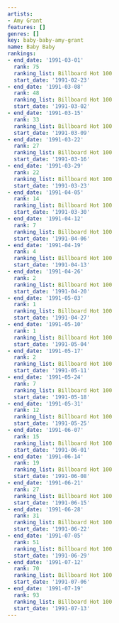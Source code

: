 ```yaml
---
artists:
- Amy Grant
features: []
genres: []
key: baby-baby-amy-grant
name: Baby Baby
rankings:
- end_date: '1991-03-01'
  rank: 75
  ranking_list: Billboard Hot 100
  start_date: '1991-02-23'
- end_date: '1991-03-08'
  rank: 48
  ranking_list: Billboard Hot 100
  start_date: '1991-03-02'
- end_date: '1991-03-15'
  rank: 33
  ranking_list: Billboard Hot 100
  start_date: '1991-03-09'
- end_date: '1991-03-22'
  rank: 27
  ranking_list: Billboard Hot 100
  start_date: '1991-03-16'
- end_date: '1991-03-29'
  rank: 22
  ranking_list: Billboard Hot 100
  start_date: '1991-03-23'
- end_date: '1991-04-05'
  rank: 14
  ranking_list: Billboard Hot 100
  start_date: '1991-03-30'
- end_date: '1991-04-12'
  rank: 7
  ranking_list: Billboard Hot 100
  start_date: '1991-04-06'
- end_date: '1991-04-19'
  rank: 4
  ranking_list: Billboard Hot 100
  start_date: '1991-04-13'
- end_date: '1991-04-26'
  rank: 2
  ranking_list: Billboard Hot 100
  start_date: '1991-04-20'
- end_date: '1991-05-03'
  rank: 1
  ranking_list: Billboard Hot 100
  start_date: '1991-04-27'
- end_date: '1991-05-10'
  rank: 1
  ranking_list: Billboard Hot 100
  start_date: '1991-05-04'
- end_date: '1991-05-17'
  rank: 2
  ranking_list: Billboard Hot 100
  start_date: '1991-05-11'
- end_date: '1991-05-24'
  rank: 7
  ranking_list: Billboard Hot 100
  start_date: '1991-05-18'
- end_date: '1991-05-31'
  rank: 12
  ranking_list: Billboard Hot 100
  start_date: '1991-05-25'
- end_date: '1991-06-07'
  rank: 15
  ranking_list: Billboard Hot 100
  start_date: '1991-06-01'
- end_date: '1991-06-14'
  rank: 19
  ranking_list: Billboard Hot 100
  start_date: '1991-06-08'
- end_date: '1991-06-21'
  rank: 27
  ranking_list: Billboard Hot 100
  start_date: '1991-06-15'
- end_date: '1991-06-28'
  rank: 31
  ranking_list: Billboard Hot 100
  start_date: '1991-06-22'
- end_date: '1991-07-05'
  rank: 51
  ranking_list: Billboard Hot 100
  start_date: '1991-06-29'
- end_date: '1991-07-12'
  rank: 70
  ranking_list: Billboard Hot 100
  start_date: '1991-07-06'
- end_date: '1991-07-19'
  rank: 93
  ranking_list: Billboard Hot 100
  start_date: '1991-07-13'
---
```



